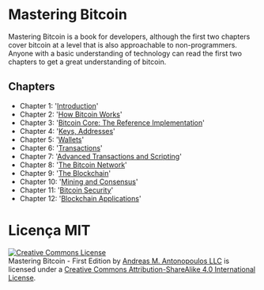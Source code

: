 # Mastering Bitcoin

Mastering Bitcoin is a book for developers, although the first two chapters cover bitcoin at a level that is also approachable to non-programmers. Anyone with a basic understanding of technology can read the first two chapters to get a great understanding of bitcoin.

## Chapters

+ Chapter 1: '[Introduction](https://github.com/bitcoinbook/bitcoinbook/blob/develop/ch01.asciidoc)'
+ Chapter 2: '[How Bitcoin Works](https://github.com/bitcoinbook/bitcoinbook/blob/develop/ch02.asciidoc)'
+ Chapter 3: '[Bitcoin Core: The Reference Implementation](https://github.com/bitcoinbook/bitcoinbook/blob/develop/ch03.asciidoc)'
+ Chapter 4: '[Keys, Addresses](https://github.com/bitcoinbook/bitcoinbook/blob/develop/ch04.asciidoc)'
+ Chapter 5: '[Wallets](https://github.com/bitcoinbook/bitcoinbook/blob/develop/ch05.asciidoc)'
+ Chapter 6: '[Transactions](https://github.com/bitcoinbook/bitcoinbook/blob/develop/ch06.asciidoc)'
+ Chapter 7: '[Advanced Transactions and Scripting](https://github.com/bitcoinbook/bitcoinbook/blob/develop/ch07.asciidoc)'
+ Chapter 8: '[The Bitcoin Network](https://github.com/bitcoinbook/bitcoinbook/blob/develop/ch08.asciidoc)'
+ Chapter 9: '[The Blockchain](https://github.com/bitcoinbook/bitcoinbook/blob/develop/ch09.asciidoc)'
+ Chapter 10: '[Mining and Consensus](https://github.com/bitcoinbook/bitcoinbook/blob/develop/ch10.asciidoc)'
+ Chapter 11: '[Bitcoin Security](https://github.com/bitcoinbook/bitcoinbook/blob/develop/ch11.asciidoc)'
+ Chapter 12: '[Blockchain Applications](https://github.com/bitcoinbook/bitcoinbook/blob/develop/ch12.asciidoc)'



# Licença MIT

<a rel="license" href="http://creativecommons.org/licenses/by-sa/4.0/"><img alt="Creative Commons License" style="border-width:0" src="https://i.creativecommons.org/l/by-sa/4.0/88x31.png" /></a><br /><span xmlns:dct="http://purl.org/dc/terms/" href="http://purl.org/dc/dcmitype/Text" property="dct:title" rel="dct:type">Mastering Bitcoin - First Edition</span> by <a xmlns:cc="http://creativecommons.org/ns#" href="https://antonopoulos.com/" property="cc:attributionName" rel="cc:attributionURL">Andreas M. Antonopoulos LLC</a> is licensed under a <a rel="license" href="http://creativecommons.org/licenses/by-sa/4.0/">Creative Commons Attribution-ShareAlike 4.0 International License</a>. 

